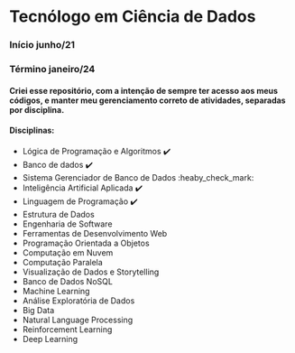 # Tecnólogo em Ciência de Dados 



### Início junho/21 

### Término janeiro/24



#### Criei esse repositório, com a intenção de sempre ter acesso aos meus códigos, e manter meu gerenciamento correto de atividades, separadas por disciplina.

#### Disciplinas:

  - Lógica de Programação e Algoritmos :heavy_check_mark:
  - Banco de dados :heavy_check_mark:
  - Sistema Gerenciador de Banco de Dados :heaby_check_mark:
  - Inteligência Artificial Aplicada ✔️
  - Linguagem de Programação ✔️
  - Estrutura de Dados
  - Engenharia de Software
  - Ferramentas de Desenvolvimento Web
  - Programação Orientada a Objetos
  - Computação em Nuvem
  - Computação Paralela
  - Visualização de Dados e Storytelling
  - Banco de Dados NoSQL
  - Machine Learning
  - Análise Exploratória de Dados
  - Big Data
  - Natural Language Processing
  - Reinforcement Learning
  - Deep Learning






